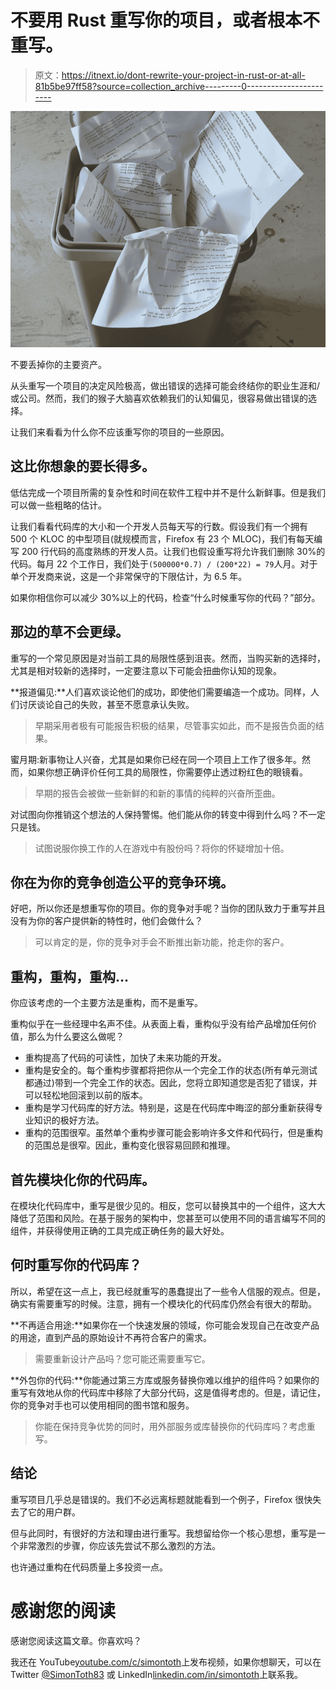 # 不要用 Rust 重写你的项目，或者根本不重写。

> 原文：<https://itnext.io/dont-rewrite-your-project-in-rust-or-at-all-81b5be97ff58?source=collection_archive---------0----------------------->

![](img/e4b9f2283eaa9f7f16ba521d9572146a.png)

不要丢掉你的主要资产。

从头重写一个项目的决定风险极高，做出错误的选择可能会终结你的职业生涯和/或公司。然而，我们的猴子大脑喜欢依赖我们的认知偏见，很容易做出错误的选择。

让我们来看看为什么你不应该重写你的项目的一些原因。

## 这比你想象的要长得多。

低估完成一个项目所需的复杂性和时间在软件工程中并不是什么新鲜事。但是我们可以做一些粗略的估计。

让我们看看代码库的大小和一个开发人员每天写的行数。假设我们有一个拥有 500 个 KLOC 的中型项目(就规模而言，Firefox 有 23 个 MLOC)，我们有每天编写 200 行代码的高度熟练的开发人员。让我们也假设重写将允许我们删除 30%的代码。每月 22 个工作日，我们处于`(500000*0.7) / (200*22) = 79`人月。对于单个开发商来说，这是一个非常保守的下限估计，为 6.5 年。

如果你相信你可以减少 30%以上的代码，检查“什么时候重写你的代码？”部分。

## 那边的草不会更绿。

重写的一个常见原因是对当前工具的局限性感到沮丧。然而，当购买新的选择时，尤其是相对较新的选择时，一定要注意以下可能会扭曲你认知的现象。

**报道偏见:**人们喜欢谈论他们的成功，即使他们需要编造一个成功。同样，人们讨厌谈论自己的失败，甚至不愿意承认失败。

> 早期采用者极有可能报告积极的结果，尽管事实如此，而不是报告负面的结果。

蜜月期:新事物让人兴奋，尤其是如果你已经在同一个项目上工作了很多年。然而，如果你想正确评价任何工具的局限性，你需要停止透过粉红色的眼镜看。

> 早期的报告会被做一些新鲜的和新的事情的纯粹的兴奋所歪曲。

对试图向你推销这个想法的人保持警惕。他们能从你的转变中得到什么吗？不一定只是钱。

> 试图说服你换工作的人在游戏中有股份吗？将你的怀疑增加十倍。

## 你在为你的竞争创造公平的竞争环境。

好吧，所以你还是想重写你的项目。你的竞争对手呢？当你的团队致力于重写并且没有为你的客户提供新的特性时，他们会做什么？

> 可以肯定的是，你的竞争对手会不断推出新功能，抢走你的客户。

## 重构，重构，重构…

你应该考虑的一个主要方法是重构，而不是重写。

重构似乎在一些经理中名声不佳。从表面上看，重构似乎没有给产品增加任何价值，那么为什么要这么做呢？

*   重构提高了代码的可读性，加快了未来功能的开发。
*   重构是安全的。每个重构步骤都将把你从一个完全工作的状态(所有单元测试都通过)带到一个完全工作的状态。因此，您将立即知道您是否犯了错误，并可以轻松地回滚到以前的版本。
*   重构是学习代码库的好方法。特别是，这是在代码库中晦涩的部分重新获得专业知识的极好方法。
*   重构的范围很窄。虽然单个重构步骤可能会影响许多文件和代码行，但是重构的范围总是很窄。因此，重构变化很容易回顾和推理。

## 首先模块化你的代码库。

在模块化代码库中，重写是很少见的。相反，您可以替换其中的一个组件，这大大降低了范围和风险。在基于服务的架构中，您甚至可以使用不同的语言编写不同的组件，并获得使用正确的工具完成正确任务的最大好处。

## 何时重写你的代码库？

所以，希望在这一点上，我已经就重写的愚蠢提出了一些令人信服的观点。但是，确实有需要重写的时候。注意，拥有一个模块化的代码库仍然会有很大的帮助。

**不再适合用途:**如果你在一个快速发展的领域，你可能会发现自己在改变产品的用途，直到产品的原始设计不再符合客户的需求。

> 需要重新设计产品吗？您可能还需要重写它。

**外包你的代码:**你能通过第三方库或服务替换你难以维护的组件吗？如果你的重写有效地从你的代码库中移除了大部分代码，这是值得考虑的。但是，请记住，你的竞争对手也可以使用相同的图书馆和服务。

> 你能在保持竞争优势的同时，用外部服务或库替换你的代码库吗？考虑重写。

## 结论

重写项目几乎总是错误的。我们不必远离标题就能看到一个例子，Firefox 很快失去了它的用户群。

但与此同时，有很好的方法和理由进行重写。我想留给你一个核心思想，重写是一个非常激烈的步骤，你应该先尝试不那么激烈的方法。

也许通过重构在代码质量上多投资一点。

# 感谢您的阅读

感谢您阅读这篇文章。你喜欢吗？

我还在 YouTube[youtube.com/c/simontoth](https://youtube.com/c/simontoth)上发布视频，如果你想聊天，可以在 Twitter [@SimonToth83](https://twitter.com/SimonToth83) 或 LinkedIn[linkedin.com/in/simontoth](https://www.linkedin.com/in/simontoth)上联系我。